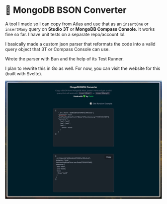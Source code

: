 <h1>🍃 MongoDB BSON Converter</h1>

A tool I made so I can copy from Atlas and use that as an `insertOne` or `insertMany` query
on **Studio 3T** or **MongoDB Compass Console**. It works fine so far. I have unit tests on a separate repo/account lol.

I basically made a custom json parser that reformats the code into a valid query object
that 3T or Compass Console can use.

Wrote the parser with Bun and the help of its Test Runner.

I plan to rewrite this in Go as well. For now, you can visit the website for this (built with Svelte).

![alt text](docs/image.png)

<!-- # create-svelte

Everything you need to build a Svelte project, powered by [`create-svelte`](https://github.com/sveltejs/kit/tree/main/packages/create-svelte).

## Creating a project

If you're seeing this, you've probably already done this step. Congrats!

```bash
# create a new project in the current directory
npm create svelte@latest

# create a new project in my-app
npm create svelte@latest my-app
```

## Developing

Once you've created a project and installed dependencies with `npm install` (or `pnpm install` or `yarn`), start a development server:

```bash
npm run dev

# or start the server and open the app in a new browser tab
npm run dev -- --open
```

## Building

To create a production version of your app:

```bash
npm run build
```

You can preview the production build with `npm run preview`.

> To deploy your app, you may need to install an [adapter](https://kit.svelte.dev/docs/adapters) for your target environment. -->
